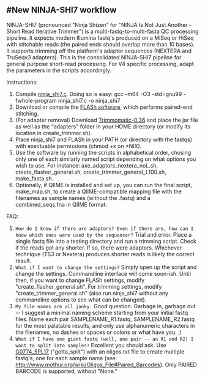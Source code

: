 #New NINJA-SHI7 workflow
-----------------------------

NINJA-SHI7 (pronounced "Ninja Shizen" for "NINJA Is Not Just Another - Short Read Iterative Trimmer") is a multi-fastq-to-multi-fasta QC processing pipeline. It expects modern Illumina fastq's produced on a MiSeq or HiSeq with stitchable reads (the paired ends should overlap more than 10 bases). It supports trimming off the platform's adaptor sequences (NEXTERA and TruSeqv3 adapters). This is the consolidated NINJA-SHI7 pipeline for general purpose short-read processing. For V4 specific processing, adapt the parameters in the scripts accordingly.

Instructions: 

1. Compile [ninja_shi7.c](https://github.com/GabeAl/NINJA-SHI7/blob/master/ninja_shi7.c). Doing so is easy: gcc -m64 -O3 -std=gnu99 -fwhole-program ninja_shi7.c -o ninja_shi7
2. Download or compile the [FLASh software](http://ccb.jhu.edu/software/FLASH/), which performs paired-end stitching. 
3. (For adapter removal) Download [Trimmomatic-0.36](http://www.usadellab.org/cms/uploads/supplementary/Trimmomatic/Trimmomatic-0.36.zip) and place the jar file as well as the "adapters" folder in your HOME directory (or modify its location in create_trimmer.sh). 
4. Place ninja_shi7 and FLASh in your PATH (or directory with the fastqs) with exectuable permissions (chmod +x on *NIX).
5. Use the software by running the scripts in alphabetical order, chosing only one of each similarly named script depending on what options you wish to use. For instance: axe_adaptors_nextera_noL.sh, create_flasher_general.sh, create_trimmer_general_L100.sh, make_fasta.sh. 
6. Optionally, if QIIME is installed and set up, you can run the final script, make_map.sh, to create a QIIME-compatible mapping file with the filenames as sample names (without the .fastq) and a combined_seqs.fna in QIIME format. 

FAQ:

1. `How do I know if there are adaptors? Even if there are, how can I know which ones were used by the sequencer?` Trial and error. Place a single fastq file into a testing directory and run a trimming script. Check if the reads got any shorter. If so, there were adaptors. Whichever technique (TS3 or Nextera) produces shorter reads is likely the correct result. 
2. `What if I want to change the settings?` Simply open up the script and change the settings. Commandline interface will come soon-ish. Until then, if you want to change FLASh settings, modify "create_flasher_general.sh". For trimming settings, modify "create_trimmer_general.sh" (also run ninja_shi7 without any commandline options to see what can be changed). 
3. `My file names are all janky.` Good question. Garbage in, garbage out -- I suggest a minimal naming scheme starting from your initial fastq files. Name each pair SAMPLENAME_R1.fastq, SAMPLENAME_R2.fastq for the most palatable results, and only use alphanumeric characters in the filenames, no dashes or spaces or colons or what have you. ;)
4. `What if I have one giant fastq (well, one pair -- an R1 and R2) I want to split into samples?` Excellent you should ask. Use [G0774_5PL17](https://github.com/GabeAl/NINJA-SHI7/blob/master/others/gotta_split.c) ("gotta_split") with an oligos.txt file to create multiple fastq's, one for each sample name (see: http://www.mothur.org/wiki/Oligos_File#Paired_Barcodes). Only PAIRED BARCODE is supported, without "None." 
